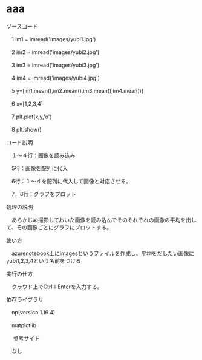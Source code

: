 # aaa

ソースコード

　1 im1 = imread('images/yubi1.jpg')

　2 im2 = imread('images/yubi2.jpg')

　3 im3 = imread('images/yubi3.jpg')

　4 im4 = imread('images/yubi4.jpg')


　5 y=[im1.mean(),im2.mean(),im3.mean(),im4.mean()]

　6 x=[1,2,3,4]

　7 plt.plot(x,y,'o')

　8 plt.show()



コード説明

　１～４行：画像を読み込み

　5行：画像を配列に代入

　6行：１～４を配列に代入して画像と対応させる。

　7，8行；グラフをプロット


処理の説明

　あらかじめ撮影しておいた画像を読み込んでそのそれぞれの画像の平均を出して、その画像ごとにグラフにプロットする。


使い方

　azurenotebook上にimagesというファイルを作成し、平均をだしたい画像にyubi1,2,3,4という名前をつける

実行の仕方

　クラウド上でCtrl＋Enterを入力する。

依存ライブラリ

　np(version 1.16.4)

　matplotlib

　
参考サイト

　なし





